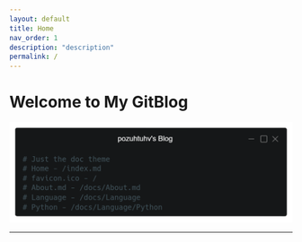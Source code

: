 ```yaml
---
layout: default
title: Home
nav_order: 1
description: "description"
permalink: /
---
```


# Welcome to My GitBlog

![Python](/assets/images/code.png)


---
